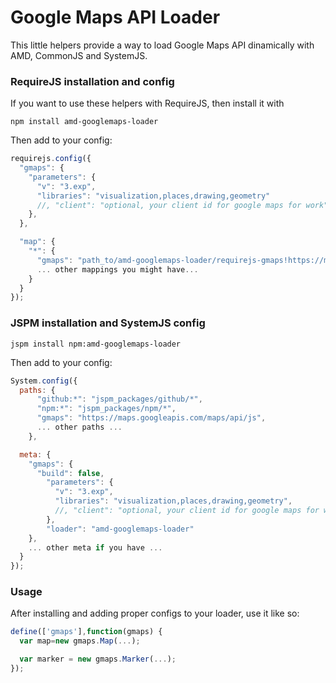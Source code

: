 # Google Maps API Loader

This little helpers provide a way to load Google Maps API dinamically with AMD, CommonJS and SystemJS.


### RequireJS installation and config 

If you want to use these helpers with RequireJS, then install it with

```
npm install amd-googlemaps-loader
```

Then add to your config:

```js
requirejs.config({
  "gmaps": {
    "parameters": {
      "v": "3.exp",
      "libraries": "visualization,places,drawing,geometry"
      //, "client": "optional, your client id for google maps for work"
    },
  },

  "map": {
    "*": {
      "gmaps": "path_to/amd-googlemaps-loader/requirejs-gmaps!https://maps.googleapis.com/maps/api/js",
      ... other mappings you might have...
    }
  }
});
```

### JSPM installation and SystemJS config 

```
jspm install npm:amd-googlemaps-loader
```

Then add to your config:

```js
System.config({
  paths: {
      "github:*": "jspm_packages/github/*",
      "npm:*": "jspm_packages/npm/*",
      "gmaps": "https://maps.googleapis.com/maps/api/js",  
      ... other paths ...
    },

  meta: {
    "gmaps": {
      "build": false,
        "parameters": {
          "v": "3.exp",
          "libraries": "visualization,places,drawing,geometry",
          //, "client": "optional, your client id for google maps for work"
        },
        "loader": "amd-googlemaps-loader"
    },
    ... other meta if you have ...
  }
});
```

### Usage

After installing and adding proper configs to your loader, use it like so:



```js
define(['gmaps'],function(gmaps) {
  var map=new gmaps.Map(...);

  var marker = new gmaps.Marker(...);
});
```

